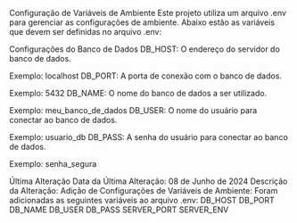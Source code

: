 Configuração de Variáveis de Ambiente
Este projeto utiliza um arquivo .env para gerenciar as configurações de ambiente. Abaixo estão as variáveis que devem ser definidas no arquivo .env:

Configurações do Banco de Dados
DB_HOST: O endereço do servidor do banco de dados.

Exemplo: localhost
DB_PORT: A porta de conexão com o banco de dados.

Exemplo: 5432
DB_NAME: O nome do banco de dados a ser utilizado.

Exemplo: meu_banco_de_dados
DB_USER: O nome do usuário para conectar ao banco de dados.

Exemplo: usuario_db
DB_PASS: A senha do usuário para conectar ao banco de dados.

Exemplo: senha_segura

Última Alteração
Data da Última Alteração: 08 de Junho de 2024
Descrição da Alteração:
Adição de Configurações de Variáveis de Ambiente:
Foram adicionadas as seguintes variáveis ao arquivo .env:
DB_HOST
DB_PORT
DB_NAME
DB_USER
DB_PASS
SERVER_PORT
SERVER_ENV

